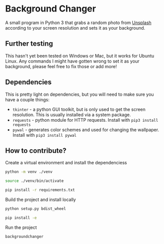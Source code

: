 # Background Changer
A small program in Python 3 that grabs a random photo from [Unsplash](https://unsplash.com) according to your screen resolution and sets it as your background.

## Further testing

This hasn't yet been tested on Windows or Mac, but it works for Ubuntu Linux. Any commands I might have gotten wrong to set it as your background, please feel free to fix those or add more!

## Dependencies
This is pretty light on dependencies, but you will need to make sure you have a couple things:

* `tkinter` - a python GUI toolkit, but is only used to get the screen resolution. This is usually installed via a system package.
* `requests` - python module for HTTP requests. Install with `pip3 install requests`
* `pywal` - generates color schemes and used for changing the wallpaper. Install with `pip3 install pywal`

## How to contribute?

Create a virtual environment and install the dependenciess
```sh
python -m venv ./venv

source ./venv/bin/activate

pip install -r requirements.txt
```

Build the project and install locally
```sh
python setup.py bdist_wheel

pip install -e
```

Run the project
```sh
backgroundchanger
```